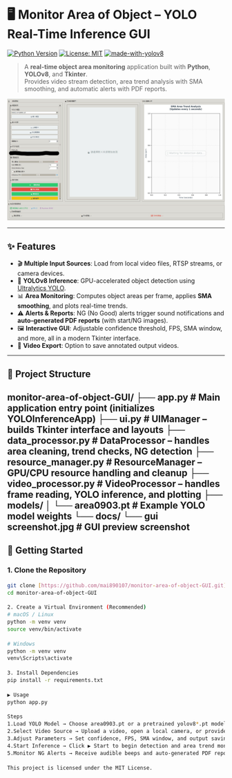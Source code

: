 # 🖥️ Monitor Area of Object – YOLO Real-Time Inference GUI

[![Python Version](https://img.shields.io/badge/Python-3.9%2B-blue.svg)](https://www.python.org/downloads/)
[![License: MIT](https://img.shields.io/badge/License-MIT-yellow.svg)](https://opensource.org/licenses/MIT)
[![made-with-yolov8](https://img.shields.io/badge/Made%20with-YOLOv8-00BFFF.svg)](https://github.com/ultralytics/ultralytics)

> A **real-time object area monitoring** application built with **Python**, **YOLOv8**, and **Tkinter**.  
> Provides video stream detection, area trend analysis with SMA smoothing, and automatic alerts with PDF reports.

![GUI Screenshot](https://github.com/mai890107/monitor-area-of-object-GUI/raw/main/docs/gui%20screenshot.jpg)

---

## ✨ Features

-   🎬 **Multiple Input Sources**: Load from local video files, RTSP streams, or camera devices.
-   🤖 **YOLOv8 Inference**: GPU-accelerated object detection using [Ultralytics YOLO](https://github.com/ultralytics/ultralytics).
-   📊 **Area Monitoring**: Computes object areas per frame, applies **SMA smoothing**, and plots real-time trends.
-   ⚠️ **Alerts & Reports**: NG (No Good) alerts trigger sound notifications and **auto-generated PDF reports** (with start/NG images).
-   🖼️ **Interactive GUI**: Adjustable confidence threshold, FPS, SMA window, and more, all in a modern Tkinter interface.
-   💾 **Video Export**: Option to save annotated output videos.

---

## 📂 Project Structure
monitor-area-of-object-GUI/
├── app.py              # Main application entry point (initializes YOLOInferenceApp)
├── ui.py               # UIManager – builds Tkinter interface and layouts
├── data_processor.py   # DataProcessor – handles area cleaning, trend checks, NG detection
├── resource_manager.py # ResourceManager – GPU/CPU resource handling and cleanup
├── video_processor.py  # VideoProcessor – handles frame reading, YOLO inference, and plotting
├── models/
│   └── area0903.pt     # Example YOLO model weights
└── docs/
└── gui screenshot.jpg # GUI preview screenshot
---

## 🚀 Getting Started

### 1. Clone the Repository

```bash
git clone [https://github.com/mai890107/monitor-area-of-object-GUI.git](https://github.com/mai890107/monitor-area-of-object-GUI.git)
cd monitor-area-of-object-GUI

2. Create a Virtual Environment (Recommended)
# macOS / Linux
python -m venv venv
source venv/bin/activate

# Windows
python -m venv venv
venv\Scripts\activate

3. Install Dependencies
pip install -r requirements.txt

▶️ Usage
python app.py

Steps
1.Load YOLO Model → Choose area0903.pt or a pretrained yolov8*.pt model.
2.Select Video Source → Upload a video, open a local camera, or provide an RTSP URL.
3.Adjust Parameters → Set confidence, FPS, SMA window, and output saving options.
4.Start Inference → Click ▶ Start to begin detection and area trend monitoring.
5.Monitor NG Alerts → Receive audible beeps and auto-generated PDF reports when NG conditions are met.

This project is licensed under the MIT License.

